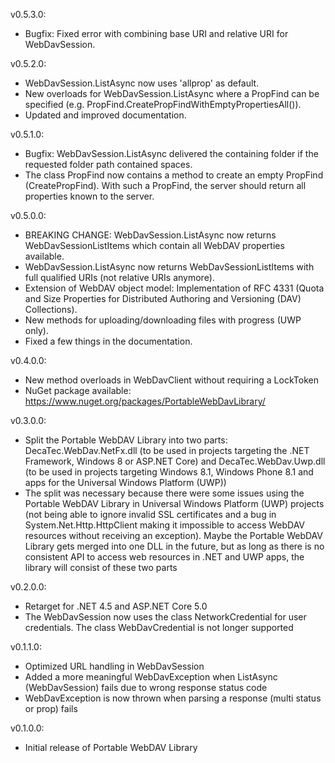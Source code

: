 v0.5.3.0:
- Bugfix: Fixed error with combining base URI and relative URI for WebDavSession. 

v0.5.2.0:
- WebDavSession.ListAsync now uses 'allprop' as default.
- New overloads for WebDavSession.ListAsync where a PropFind can be specified (e.g. PropFind.CreatePropFindWithEmptyPropertiesAll()). 
- Updated and improved documentation. 

v0.5.1.0:
- Bugfix: WebDavSession.ListAsync delivered the containing folder if the requested folder path contained spaces. 
- The class PropFind now contains a method to create an empty PropFind (CreatePropFind). With such a PropFind, the server should return all properties known to the server.

v0.5.0.0:
- BREAKING CHANGE: WebDavSession.ListAsync now returns WebDavSessionListItems which contain all WebDAV properties available.
- WebDavSession.ListAsync now returns WebDavSessionListItems with full qualified URIs (not relative URIs anymore).
- Extension of WebDAV object model: Implementation of RFC 4331 (Quota and Size Properties for Distributed Authoring and Versioning (DAV) Collections).
- New methods for uploading/downloading files with progress (UWP only).
- Fixed a few things in the documentation.

v0.4.0.0:
- New method overloads in WebDavClient without requiring a LockToken
- NuGet package available: https://www.nuget.org/packages/PortableWebDavLibrary/

v0.3.0.0:
- Split the Portable WebDAV Library into two parts: DecaTec.WebDav.NetFx.dll (to be used in projects targeting  the .NET Framework, Windows 8 or ASP.NET Core) and DecaTec.WebDav.Uwp.dll (to be used in projects targeting Windows 8.1, Windows Phone 8.1 and apps for the Universal Windows Platform (UWP))
- The split was necessary because there were some issues using the Portable WebDAV Library in Universal Windows Platform (UWP) projects (not being able to ignore invalid SSL certificates and a bug in System.Net.Http.HttpClient making it impossible to access WebDAV resources without receiving an exception). Maybe the Portable WebDAV Library gets merged into one DLL in the future, but as long as there is no consistent API to access web resources in .NET and UWP apps, the library will consist of these two parts

v0.2.0.0:
- Retarget for .NET 4.5 and ASP.NET Core 5.0
- The WebDavSession now uses the class NetworkCredential for user credentials. The class WebDavCredential is not longer supported

v0.1.1.0:
- Optimized URL handling in WebDavSession
- Added a more meaningful WebDavException when ListAsync (WebDavSession) fails due to wrong response status code
- WebDavException is now thrown when parsing a response (multi status or prop) fails

v0.1.0.0:
- Initial release of Portable WebDAV Library
